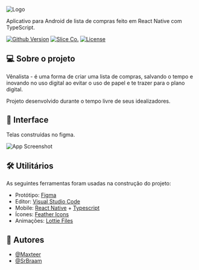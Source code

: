 
![Logo](https://i.imgur.com/8CiFMl3.png)

   
   
Aplicativo para Android de lista de compras feito em React Native com TypeScript.

[![Github Version](https://img.shields.io/github/v/tag/slicecollections/venalista-app?color=brightgreen&label=version&style=for-the-badge&=appveyor)](https://img.shields.io/github/v/tag/slicecollections/venalista-app?color=brightgreen&label=version&style=for-the-badge&=appveyor)
[![Slice Co.](https://img.shields.io/badge/Product-Slice%20Co.-blueviolet?style=for-the-badge&=appveyor)](https://img.shields.io/badge/Product-Slice%20Co.-blueviolet?style=for-the-badge&=appveyor)
[![License](https://img.shields.io/badge/License-Venalista-informational?style=for-the-badge&=appveyor)](https://img.shields.io/badge/License-Venalista-informational?style=for-the-badge&=appveyor)

  
## 💻 Sobre o projeto

Vênalista - é uma forma de criar uma lista de compras, salvando o tempo e inovando no uso digital ao evitar o uso de papel e te trazer para o plano digital.

Projeto desenvolvido durante o tempo livre de seus idealizadores.


## 🎨 Interface

Telas construídas no figma.

![App Screenshot](https://i.imgur.com/QUIiblf.png)

  
## 🛠 Utilitários

As seguintes ferramentas foram usadas na construção do projeto:

- Protótipo: [Figma](https://figma.com/)
- Editor: [Visual Studio Code](https://code.visualstudio.com/)
- Mobile: [React Native](https://reactnative.dev/) + [Typescript](https://www.typescriptlang.org/)
- Ícones: [Feather Icons](https://feathericons.com/)
- Animações: [Lottie Files](https://lottiefiles.com/)

  
## 🦸 Autores

- [@Maxteer](https://github.com/maxteer)
- [@SrBraam](https://github.com/SrBraam)

  
